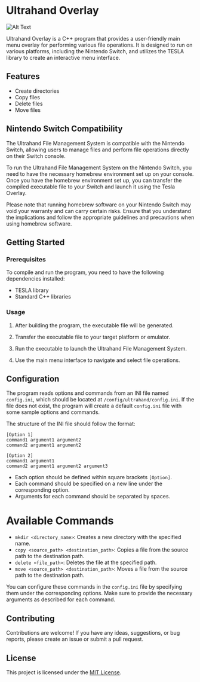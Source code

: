 # Ultrahand Overlay
![Alt Text](https://www.pcinvasion.com/wp-content/uploads/2023/05/How-to-Get-and-Use-Ultrahand-Ability-in-Tears-of-the-Kingdom.jpg)

Ultrahand Overlay is a C++ program that provides a user-friendly main menu overlay for performing various file operations. It is designed to run on various platforms, including the Nintendo Switch, and utilizes the TESLA library to create an interactive menu interface.

## Features

- Create directories
- Copy files
- Delete files
- Move files

## Nintendo Switch Compatibility
The Ultrahand File Management System is compatible with the Nintendo Switch, allowing users to manage files and perform file operations directly on their Switch console.

To run the Ultrahand File Management System on the Nintendo Switch, you need to have the necessary homebrew environment set up on your console. Once you have the homebrew environment set up, you can transfer the compiled executable file to your Switch and launch it using the Tesla Overlay.

Please note that running homebrew software on your Nintendo Switch may void your warranty and can carry certain risks. Ensure that you understand the implications and follow the appropriate guidelines and precautions when using homebrew software.



## Getting Started

### Prerequisites

To compile and run the program, you need to have the following dependencies installed:

- TESLA library
- Standard C++ libraries


### Usage

1. After building the program, the executable file will be generated.

2. Transfer the executable file to your target platform or emulator.

3. Run the executable to launch the Ultrahand File Management System.

4. Use the main menu interface to navigate and select file operations.

## Configuration

The program reads options and commands from an INI file named `config.ini`, which should be located at `/config/ultrahand/config.ini`. If the file does not exist, the program will create a default `config.ini` file with some sample options and commands.

The structure of the INI file should follow the format:
```
[Option 1]
command1 argument1 argument2
command2 argument1 argument2

[Option 2]
command1 argument1
command2 argument1 argument2 argument3
```

- Each option should be defined within square brackets `[Option]`.
- Each command should be specified on a new line under the corresponding option.
- Arguments for each command should be separated by spaces.

# Available Commands

- `mkdir <directory_name>`: Creates a new directory with the specified name.
- `copy <source_path> <destination_path>`: Copies a file from the source path to the destination path.
- `delete <file_path>`: Deletes the file at the specified path.
- `move <source_path> <destination_path>`: Moves a file from the source path to the destination path.

You can configure these commands in the `config.ini` file by specifying them under the corresponding options. Make sure to provide the necessary arguments as described for each command.


## Contributing

Contributions are welcome! If you have any ideas, suggestions, or bug reports, please create an issue or submit a pull request.

## License

This project is licensed under the [MIT License](LICENSE).

